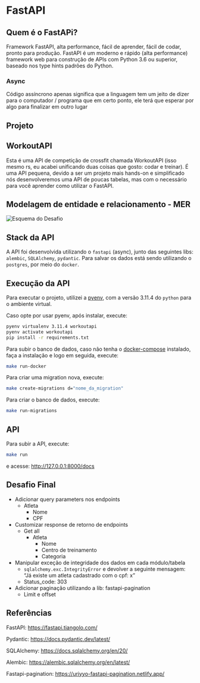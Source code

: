 # FastAPI

## Quem é o FastAPi?

Framework FastAPI, alta performance, fácil de aprender, fácil de codar, pronto para produção.
FastAPI é um moderno e rápido (alta performance) framework web para construção de APIs com Python 3.6 ou superior, baseado nos type hints padrões do Python.

### Async

Código assíncrono apenas significa que a linguagem tem um jeito de dizer para o computador / programa que em certo ponto, ele terá que esperar por algo para finalizar em outro lugar

## Projeto

## WorkoutAPI

Esta é uma API de competição de crossfit chamada WorkoutAPI (isso mesmo rs, eu acabei unificando duas coisas que gosto: codar e treinar). É uma API pequena, devido a ser um projeto mais hands-on e simplificado nós desenvolveremos uma API de poucas tabelas, mas com o necessário para você aprender como utilizar o FastAPI.

## Modelagem de entidade e relacionamento - MER

![Esquema do Desafio](/mer.jpg "Modelagem de entidade e relacionamento")

## Stack da API

A API foi desenvolvida utilizando o `fastapi` (async), junto das seguintes libs: `alembic`, `SQLAlchemy`, `pydantic`. Para salvar os dados está sendo utilizando o `postgres`, por meio do `docker`.

## Execução da API

Para executar o projeto, utilizei a [pyenv](https://github.com/pyenv/pyenv), com a versão 3.11.4 do `python` para o ambiente virtual.

Caso opte por usar pyenv, após instalar, execute:

```bash
pyenv virtualenv 3.11.4 workoutapi
pyenv activate workoutapi
pip install -r requirements.txt
```

Para subir o banco de dados, caso não tenha o [docker-compose](https://docs.docker.com/compose/install/linux/) instalado, faça a instalação e logo em seguida, execute:

```bash
make run-docker
```

Para criar uma migration nova, execute:

```bash
make create-migrations d="nome_da_migration"
```

Para criar o banco de dados, execute:

```bash
make run-migrations
```

## API

Para subir a API, execute:

```bash
make run
```

e acesse: <http://127.0.0.1:8000/docs>

## Desafio Final

- Adicionar query parameters nos endpoints
  - Atleta
    - Nome
    - CPF
- Customizar response de retorno de endpoints
  - Get all
    - Atleta
      - Nome
      - Centro de treinamento
      - Categoria
- Manipular exceção de integridade dos dados em cada módulo/tabela
  - `sqlalchemy.exc.IntegrityError` e devolver a seguinte mensagem: “Já existe um atleta cadastrado com o cpf: x”
  - Status_code: 303
- Adicionar paginação utilizando a lib: fastapi-pagination
  - Limit e offset

## Referências

FastAPI: <https://fastapi.tiangolo.com/>

Pydantic: <https://docs.pydantic.dev/latest/>

SQLAlchemy: <https://docs.sqlalchemy.org/en/20/>

Alembic: <https://alembic.sqlalchemy.org/en/latest/>

Fastapi-pagination: <https://uriyyo-fastapi-pagination.netlify.app/>
